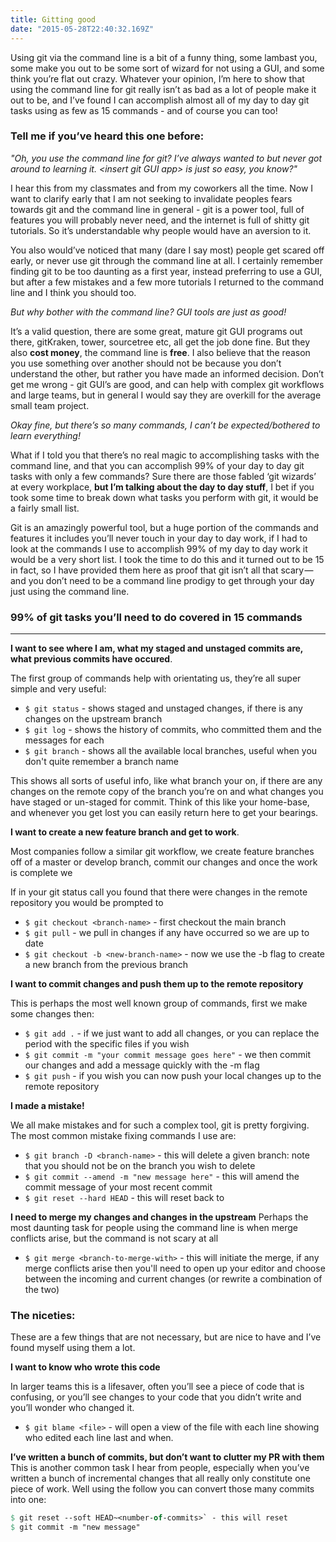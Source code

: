 ```yaml
---
title: Gitting good
date: "2015-05-28T22:40:32.169Z"
---
```


Using git via the command line is a bit of a funny thing, some lambast you, some make you out to be some sort of wizard for not using a GUI, and some think you’re flat out crazy. Whatever your opinion, I’m here to show that using the command line for git really isn’t as bad as a lot of people make it out to be, and I’ve found I can accomplish almost all of my day to day git tasks using as few as 15 commands - and of course you can too!

### __Tell me if you’ve heard this one before:__
<div class="quote">
<em>"Oh, you use the command line for git? I’ve always wanted to but never got around to learning it. &lt;insert git GUI app&gt; is just so easy, you know?"</em>
</div>

I hear this from my classmates and from my coworkers all the time. Now I want to clarify early that I am not seeking to invalidate peoples fears towards git and the command line in general - git is a power tool, full of features you will probably never need, and the internet is full of shitty git tutorials. So it’s understandable why people would have an aversion to it.

You also would’ve noticed that many (dare I say most) people get scared off early, or never use git through the command line at all. I certainly remember finding git to be too daunting as a first year, instead preferring to use a GUI, but after a few mistakes and a few more tutorials I returned to the command line and I think you should too.

<div class="quote">
<em>But why bother with the command line? GUI tools are just as good!</em>
</div>

It’s a valid question, there are some great, mature git GUI programs out there, gitKraken, tower, sourcetree etc, all get the job done fine. 
But they also __cost money__, the command line is __free__. I also believe that the reason you use something over another should not be because you don’t understand the other, but rather you have made an informed decision. Don’t get me wrong - git GUI’s are good, and can help with complex git workflows and large teams, but in general I would say they are overkill for the average small team project.

<div class="quote">
<em>Okay fine, but there’s so many commands, I can’t be expected/bothered to learn everything!</em>
</div>

What if I told you that there’s no real magic to accomplishing tasks with the command line, and that you can accomplish 99% of your day to day git tasks with only a few commands? Sure there are those fabled ‘git wizards’ at every workplace, __but I’m talking about the day to day stuff__, I bet if you took some time to break down what tasks you perform with git, it would be a fairly small list.

Git is an amazingly powerful tool, but a huge portion of the commands and features it includes you’ll never touch in your day to day work, if I had to look at the commands I use to accomplish 99% of my day to day work it would be a very short list. I took the time to do this and it turned out to be 15 in fact, so I have provided them here as proof that git isn’t all that scary — and you don’t need to be a command line prodigy to get through your day just using the command line.

### __99% of git tasks you’ll need to do covered in 15 commands__
---
__I want to see where I am, what my staged and unstaged commits are, what previous commits have occured__.

The first group of commands help with orientating us, they’re all super simple and very useful:

* `$ git status` - shows staged and unstaged changes, if there is any changes on the upstream branch
* `$ git log` - shows the history of commits, who committed them and the messages for each
* `$ git branch` - shows all the available local branches, useful when you don't quite remember a branch name

This shows all sorts of useful info, like what branch your on, if there are any changes on the remote copy of the branch you’re on and what changes you have staged or un-staged for commit. Think of this like your home-base, and whenever you get lost you can easily return here to get your bearings.

__I want to create a new feature branch and get to work__.

Most companies follow a similar git workflow, we create feature branches off of a master or develop branch, commit our changes and once the work is complete we

If in your git status call you found that there were changes in the remote repository you would be prompted to

* `$ git checkout <branch-name>` - first checkout the main branch
* `$ git pull` - we pull in changes if any have occurred so we are up to date
* `$ git checkout -b <new-branch-name>` - now we use the -b flag to create a new branch from the previous branch

__I want to commit changes and push them up to the remote repository__

This is perhaps the most well known group of commands, first we make some changes then:

* `$ git add .` - if we just want to add all changes, or you can replace the period with the specific files if you wish
* `$ git commit -m "your commit message goes here"` - we then commit our changes and add a message quickly with the -m flag
* `$ git push` - if you wish you can now push your local changes up to the remote repository

__I made a mistake!__

We all make mistakes and for such a complex tool, git is pretty forgiving. The most common mistake fixing commands I use are:

* `$ git branch -D <branch-name>` - this will delete a given branch: note that you should not be on the branch you wish to delete
* `$ git commit --amend -m "new message here"` - this will amend the commit message of your most recent commit
* `$ git reset --hard HEAD` - this will reset back to

__I need to merge my changes and changes in the upstream__
Perhaps the most daunting task for people using the command line is when merge conflicts arise, but the command is not scary at all

* `$ git merge <branch-to-merge-with>` - this will initiate the merge, if any merge conflicts arise then you'll need to open up your editor and choose between the incoming and current changes (or rewrite a combination of the two)

### __The niceties:__
These are a few things that are not necessary, but are nice to have and I’ve found myself using them a lot.

__I want to know who wrote this code__

In larger teams this is a lifesaver, often you’ll see a piece of code that is confusing, or you’ll see changes to your code that you didn’t write and you’ll wonder who changed it.

* `$ git blame <file>` - will open a view of the file with each line showing who edited each line last and when.

__I’ve written a bunch of commits, but don’t want to clutter my PR with them__
This is another common task I hear from people, especially when you’ve written a bunch of incremental changes that all really only constitute one piece of work. Well using the follow you can convert those many commits into one:

```p
$ git reset --soft HEAD~<number-of-commits>` - this will reset
$ git commit -m "new message"
```